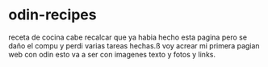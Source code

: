 # odin-recipes
receta de cocina
cabe recalcar que ya habia hecho esta pagina pero se daño el compu y perdi varias tareas hechas.ß
voy acrear mi primera pagian web con odin esto va a ser con imagenes texto y fotos y links.
